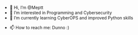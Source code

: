 - 👋 Hi, I’m @Meptt
- 👀 I’m interested in Programming and Cybersecurity
- 🌱 I’m currently learning CyberOPS and improved Python skills
<!-- - 💞️ I’m looking to collaborate on ... -->
- 📫 How to reach me: Dunno :)

<!---
Meptt/Meptt is a ✨ special ✨ repository because its `README.md` (this file) appears on your GitHub profile.
You can click the Preview link to take a look at your changes.
--->

